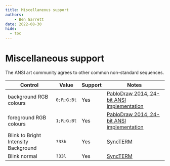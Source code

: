 ```yaml
---
title: Miscellaneous support
authors:
    - Ben Garrett
date: 2022-08-30
hide:
  - toc
---
```

# Miscellaneous support

The ANSI art community agrees to other common non-standard sequences.

| Control | Value | Support | Notes |
| -- | -- | -- | -- |
| background RGB colours | `0;R;G;Bt` | Yes | [PabloDraw 2014, 24-bit ANSI implementation](http://picoe.ca/2014/03/07/24-bit-ansi/) |
| foreground RGB colours | `1;R;G;Bt` | Yes | [PabloDraw 2014, 24-bit ANSI implementation](http://picoe.ca/2014/03/07/24-bit-ansi/) |
| Blink to Bright Intensity Background | `?33h` | Yes | [SyncTERM](http://cvs.synchro.net/cgi-bin/viewcvs.cgi/*checkout*/src/conio/cterm.txt?content-type=text%2Fplain&revision=HEAD) |
| Blink normal | `?33l` | Yes | [SyncTERM](http://cvs.synchro.net/cgi-bin/viewcvs.cgi/*checkout*/src/conio/cterm.txt?content-type=text%2Fplain&revision=HEAD) |
